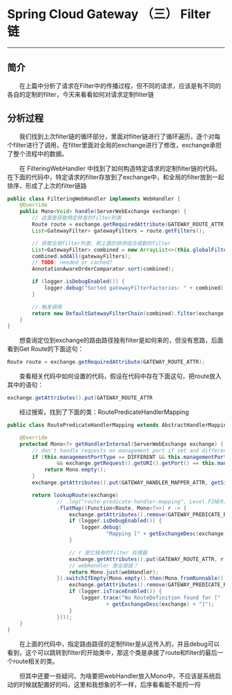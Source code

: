 # Spring Cloud Gateway （三） Filter 链
***
## 简介
&ensp;&ensp;&ensp;&ensp;在上篇中分析了请求在Filter中的传播过程，但不同的请求，应该是有不同的各自的定制的filter，今天来看看如何对请求定制filter链

## 分析过程
&ensp;&ensp;&ensp;&ensp;我们找到上次filter链的循环部分，里面对filter链进行了循环遍历，逐个对每个filter进行了调用，在filter里面对全局的exchange进行了修改，exchange承担了整个流程中的数据。

&ensp;&ensp;&ensp;&ensp;在 FilteringWebHandler 中找到了如何构造特定请求的定制filter链的代码。在下面的代码中，特定请求的filter存放到了exchange中，和全局的filter放到一起排序，形成了上次的filter链路

```java
public class FilteringWebHandler implements WebHandler {
	@Override
	public Mono<Void> handle(ServerWebExchange exchange) {
		// 这里是获取特定转发的filter列表
		Route route = exchange.getRequiredAttribute(GATEWAY_ROUTE_ATTR);
		List<GatewayFilter> gatewayFilters = route.getFilters();

		// 获取全局filter列表，和上面的排序组合成新的filter
		List<GatewayFilter> combined = new ArrayList<>(this.globalFilters);
		combined.addAll(gatewayFilters);
		// TODO: needed or cached?
		AnnotationAwareOrderComparator.sort(combined);

		if (logger.isDebugEnabled()) {
			logger.debug("Sorted gatewayFilterFactories: " + combined);
		}

		// 触发调用
		return new DefaultGatewayFilterChain(combined).filter(exchange);
	}
}
```

&ensp;&ensp;&ensp;&ensp;想查询定位到exchange的路由路径独有filter是如何来的，但没有思路，后面看到Get Route的下面这句：

```java
Route route = exchange.getRequiredAttribute(GATEWAY_ROUTE_ATTR);
```

&ensp;&ensp;&ensp;&ensp;查看相关代码中如何设置的代码，假设在代码中存在下面这句，把route放入其中的语句：

```java
exchange.getAttributes().put(GATEWAY_ROUTE_ATTR
```

&ensp;&ensp;&ensp;&ensp;经过搜索，找到了下面的类：RoutePredicateHandlerMapping

```java
public class RoutePredicateHandlerMapping extends AbstractHandlerMapping {

	@Override
	protected Mono<?> getHandlerInternal(ServerWebExchange exchange) {
		// don't handle requests on management port if set and different than server port
		if (this.managementPortType == DIFFERENT && this.managementPort != null
				&& exchange.getRequest().getURI().getPort() == this.managementPort) {
			return Mono.empty();
		}
		exchange.getAttributes().put(GATEWAY_HANDLER_MAPPER_ATTR, getSimpleName());

		return lookupRoute(exchange)
				// .log("route-predicate-handler-mapping", Level.FINER) //name this
				.flatMap((Function<Route, Mono<?>>) r -> {
					exchange.getAttributes().remove(GATEWAY_PREDICATE_ROUTE_ATTR);
					if (logger.isDebugEnabled()) {
						logger.debug(
								"Mapping [" + getExchangeDesc(exchange) + "] to " + r);
					}

					// r 是它独有的filter 处理器
					exchange.getAttributes().put(GATEWAY_ROUTE_ATTR, r);
					// webHandler 是全局链？
					return Mono.just(webHandler);
				}).switchIfEmpty(Mono.empty().then(Mono.fromRunnable(() -> {
					exchange.getAttributes().remove(GATEWAY_PREDICATE_ROUTE_ATTR);
					if (logger.isTraceEnabled()) {
						logger.trace("No RouteDefinition found for ["
								+ getExchangeDesc(exchange) + "]");
					}
				})));
	}
}
```

&ensp;&ensp;&ensp;&ensp;在上面的代码中，指定路由路径的定制filter是从这传入的，并且debug可以看到，这个可以跳转到filter的开始类中，那这个类是承接了route和filter的最后一个route相关的类。

&ensp;&ensp;&ensp;&ensp;但其中还要一些疑问，为啥要把webHandler放入Mono中，不应该是系统启动的时候就配置好的吗，这里和我想象的不一样，后序看看能不能捋一捋